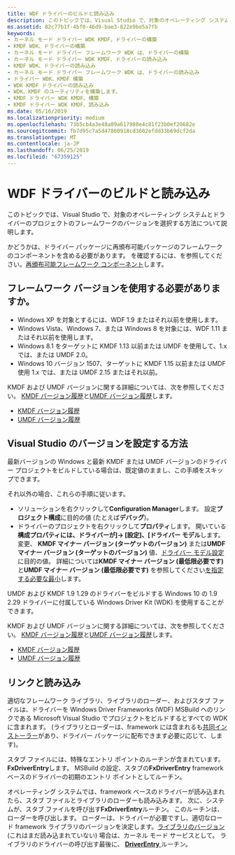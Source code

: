 ```yaml
---
title: WDF ドライバーのビルドと読み込み
description: このトピックでは、Visual Studio で、対象のオペレーティング システムとドライバーのプロジェクトのフレームワークのバージョンを選択する方法について説明します。 共同インストーラーとかどうか、ドライバー パッケージにこのコンポーネントを含める必要がありますを決定する方法についても説明します。
ms.assetid: 82c77b1f-4bf0-46d9-bae3-822e9be5a7fb
keywords:
- カーネル モード ドライバー WDK KMDF、ドライバーの構築
- KMDF WDK、ドライバーの構築
- カーネル モード ドライバー フレームワーク WDK は、ドライバーの構築
- カーネル モード ドライバー WDK KMDF、ドライバーの読み込み
- KMDF WDK、ドライバーの読み込み
- カーネル モード ドライバー フレームワーク WDK は、ドライバーの読み込み
- ドライバー WDK、KMDF 構築
- WDK KMDF ドライバーの読み込み
- WDK、KMDF のユーティリティを構築します。
- KMDF ドライバー WDK KMDF、構築
- KMDF ドライバー WDK KMDF、読み込み
ms.date: 05/16/2019
ms.localizationpriority: medium
ms.openlocfilehash: 73b5cb4a3e48a09a617980e4c81f23b0ef20682e
ms.sourcegitcommit: fb7d95c7a5d47860918cd3602efdd33b69dcf2da
ms.translationtype: MT
ms.contentlocale: ja-JP
ms.lasthandoff: 06/25/2019
ms.locfileid: "67359125"
---
```

# <a name="building-and-loading-a-wdf-driver"></a>WDF ドライバーのビルドと読み込み


このトピックでは、Visual Studio で、対象のオペレーティング システムとドライバーのプロジェクトのフレームワークのバージョンを選択する方法について説明します。

かどうかは、ドライバー パッケージに再頒布可能パッケージのフレームワークのコンポーネントを含める必要があります。 を確認するには、を参照してください。[再頒布可能フレームワーク コンポーネント](installation-components-for-kmdf-drivers.md)します。


## <a name="which-framework-version-should-i-use"></a>フレームワーク バージョンを使用する必要がありますか。

*   Windows XP を対象とするには、WDF 1.9 またはそれ以前を使用します。
*   Windows Vista、Windows 7、または Windows 8 を対象には、WDF 1.11 またはそれ以前を使用します。
*   Windows 8.1 をターゲットに KMDF 1.13 以前または UMDF を使用して、1.x では、または UMDF 2.0。
*   Windows 10 バージョン 1507、ターゲットに KMDF 1.15 以前または UMDF 使用 1.x では、または UMDF 2.15 またはそれ以前。

KMDF および UMDF バージョンに関する詳細については、次を参照してください。 [KMDF バージョン履歴](kmdf-version-history.md)と[UMDF バージョン履歴](umdf-version-history.md)します。

* [KMDF バージョン履歴](kmdf-version-history.md)
* [UMDF バージョン履歴](umdf-version-history.md)

## <a name="how-do-i-set-the-versions-in-visual-studio"></a>Visual Studio のバージョンを設定する方法


最新バージョンの Windows と最新 KMDF または UMDF バージョンのドライバー プロジェクトをビルドしている場合は、既定値のままし、この手順をスキップできます。

それ以外の場合、これらの手順に従います。

-   ソリューションを右クリックして**Configuration Manager**します。  設定**プロジェクト構成**に目的の値 (たとえば**デバッグ**)。
-   ドライバーのプロジェクトを右クリックして**プロパティ**します。  開いている**構成プロパティには、ドライバーが]-> [設定]、[ドライバー モデル**します。  変更、 **KMDF マイナー バージョン (ターゲットのバージョン)** または**UMDF マイナー バージョン (ターゲットのバージョン)** 値、[ドライバー モデル設定](../develop/driver-model-settings-properties-for-driver-projects.md)に目的の値。  詳細については**KMDF マイナー バージョン (最低限必要です)** と**UMDF マイナー バージョン (最低限必要です)** を参照してください[を指定する必要な最小](https://docs.microsoft.com/windows-hardware/drivers/wdf/building-a-wdf-driver-for-multiple-versions-of-windows#specifying-minimum-required)します。

UMDF および KMDF 1.9 1.29 のドライバーをビルドする Windows 10 の 1.9 2.29 ドライバーに付属している Windows Driver Kit (WDK) を使用することができます。

KMDF および UMDF バージョンに関する詳細については、次を参照してください。 [KMDF バージョン履歴](kmdf-version-history.md)と[UMDF バージョン履歴](umdf-version-history.md)します。

* [KMDF バージョン履歴](kmdf-version-history.md)
* [UMDF バージョン履歴](umdf-version-history.md)

## <a name="linking-and-loading"></a>リンクと読み込み


適切なフレームワーク ライブラリ、ライブラリのローダー、およびスタブ ファイルは、ドライバーを Windows Driver Frameworks (WDF) MSBuild へのリンクである Microsoft Visual Studio でプロジェクトをビルドするとすべての WDK に含まれます。 (ライブラリとローダーは、framework には含まれるも[共同インストーラー](installing-the-framework-s-co-installer.md)があり、ドライバー パッケージに配布できます必要に応じて、します)。

スタブ ファイルには、特殊なエントリ ポイントのルーチンが含まれています。**FxDriverEntry**します。 MSBuild の設定、スタブの**FxDriverEntry** framework ベースのドライバーの初期のエントリ ポイントとしてルーチン。

オペレーティング システムでは、framework ベースのドライバーが読み込まれたら、スタブ ファイルとライブラリのローダーも読み込みます。 次に、システムが、スタブ ファイルを呼び出す**FxDriverEntry**ルーチン。 このルーチンは、ローダーを呼び出します。 ローダーは、ドライバーが必要ですし、適切なロード framework ライブラリのバージョンを決定します。[ライブラリのバージョン](framework-library-versioning.md)(これはまだ読み込まれていない) 場合は、カーネル モード サービスとして。 ライブラリのドライバーの呼び出す最後に、 [ **DriverEntry** ](https://docs.microsoft.com/windows-hardware/drivers/wdf/driverentry-for-kmdf-drivers)ルーチン。

